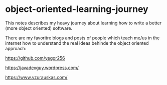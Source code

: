 # object-oriented-learning-journey

This notes describes my heavy journey about learning how to write a better (more object oriented) software.

There are my favoritre blogs and posts of people which teach me/us in the internet how to understand the real ideas behinde the object oriented approach:

https://github.com/yegor256

https://javadevguy.wordpress.com/

https://www.vzurauskas.com/
